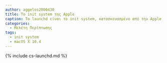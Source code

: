 ```yaml
---
author: aggelos2000430
title: Το init system της Apple
caption: Το launchd είναι το init system, κατασκευασμένο από την Apple, που ξεκίνησε να χρησιμοποιείται στο macOS Χ 10.4 και είναι ο αντικαταστάτης του παλαιότερου BSD-style init(SystemStarter).
categories:
  - Μελέτη Περίπτωσης
tags:
  - init system
  - macOS X 10.4
---
```



{% include cs-launchd.md %}

